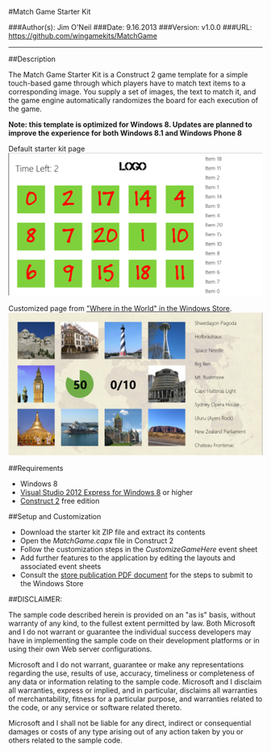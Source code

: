 #Match Game Starter Kit

###Author(s): Jim O'Neil
###Date: 9.16.2013
###Version: v1.0.0
###URL: https://github.com/wingamekits/MatchGame

----------
##Description

The Match Game Starter Kit is a Construct 2 game template for a simple touch-based game through which players have to match text items to a corresponding image. You supply a set of images, the text to match it, and the game engine automatically randomizes the board for each execution of the game.

**Note: this template is optimized for Windows 8. Updates are planned to improve the experience for both Windows 8.1 and Windows Phone 8** 

Default starter kit page
![Template](matchgame.png)

Customized page from ["Where in the World" in the Windows Store][4].
![Completed application](matchgame2.png)


##Requirements

 - Windows 8
 - [Visual Studio 2012 Express for Windows 8][1] or higher
 - [Construct 2][2] free edition
 

##Setup and Customization
 - Download the starter kit ZIP file and extract its contents
 - Open the *MatchGame.capx* file in Construct 2
 - Follow the customization steps in the *CustomizeGameHere* event sheet
 - Add further features to the application by editing the layouts and associated event sheets
 - Consult the [store publication PDF document][3] for the steps to submit to the Windows Store

##DISCLAIMER: 

The sample code described herein is provided on an "as is" basis, without warranty of any kind, to the fullest extent permitted by law. Both Microsoft and I do not warrant or guarantee the individual success developers may have in implementing the sample code on their development platforms or in using their own Web server configurations. 

Microsoft and I do not warrant, guarantee or make any representations regarding the use, results of use, accuracy, timeliness or completeness of any data or information relating to the sample code. Microsoft and I disclaim all warranties, express or implied, and in particular, disclaims all warranties of merchantability, fitness for a particular purpose, and warranties related to the code, or any service or software related thereto. 

Microsoft and I shall not be liable for any direct, indirect or consequential damages or costs of any type arising out of any action taken by you or others related to the sample code.

 
[1]:http://www.microsoft.com/visualstudio/eng/products/visual-studio-express-for-windows-8 "Visual Studio 2012 Express for Windows 8"
[2]:http://scirra.com/construct2
[3]:https://github.com/jimoneil/Construct-2/blob/master/Scirra2Store.pdf?raw=true
[4]:http://apps.microsoft.com/windows/en-au/app/where-in-the-world/13263d3f-db9e-47ab-941d-89d9ec6697f1

